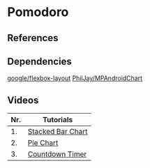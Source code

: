 # Pomodoro

## References

## Dependencies

[google/flexbox-layout](https://github.com/google/flexbox-layout)
[PhilJay/MPAndroidChart](https://github.com/PhilJay/MPAndroidChart)

## Videos

| Nr. | Tutorials                                                                                    |
| --- | -------------------------------------------------------------------------------------------- |
| 1.  | [Stacked Bar Chart](https://www.youtube.com/watch?v=jTYi0Q7lLco&ab_channel=SarthiTechnology) |
| 2.  | [Pie Chart](https://www.youtube.com/watch?v=S3zqxVoIUig&ab_channel=LearntoDroid)             |
| 3.  | [Countdown Timer](https://www.youtube.com/watch?v=MDuGwI6P-X8&ab_channel=CodinginFlow)       |